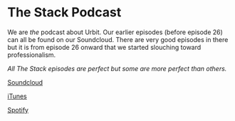 # The Stack Podcast

We are _the_ podcast about Urbit. Our earlier episodes (before episode 26) can all be found on our Soundcloud. There are very good episodes in there but it is from episode 26 onward that we started slouching toward professionalism.

_All The Stack episodes are perfect but some are more perfect than others._

[Soundcloud](https://soundcloud.com/user-628294386)

[iTunes](https://podcasts.apple.com/us/podcast/the-stack-podcast/id1539596322)

[Spotify](https://open.spotify.com/show/3Jmg7WW3rvjvm0IrUY7tvR)
